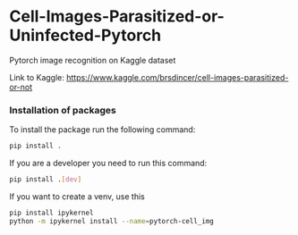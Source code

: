 # Cell-Images-Parasitized-or-Uninfected-Pytorch
Pytorch image recognition on Kaggle dataset

Link to Kaggle: https://www.kaggle.com/brsdincer/cell-images-parasitized-or-not

### Installation of packages
To install the package run the following command: 
```bash 
pip install .
```

If you are a developer you need to run this command:
```bash 
pip install .[dev]
```

If you want to create a venv, use this
```bash
pip install ipykernel
python -m ipykernel install --name=pytorch-cell_img
```